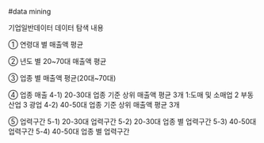#data mining

기업일반데이터 데이터 탐색 내용

① 연령대 별 매출액 평균

② 년도 별 20~70대 매출액 평균

③ 업종 별 매출액 평균(20대~70대)

④ 업종 매출
4-1) 20-30대 업종 기준 상위 매출액 평균 3개 
1:도매 및 소매업 2 부동산업 3 광업
4-2) 40-50대 업종 기준 상위 매출액 평균 3개

⑤ 업력구간
5-1) 20-30대 업력구간
5-2) 20-30대 업종 별 업력구간
5-3) 40-50대 업력구간 
5-4) 40-50대 업종 별 업력구간
